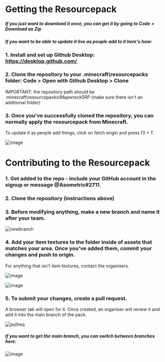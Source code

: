 # Getting the Resourcepack

##### If you just want to download it once, you can get it by going to Code > Download as Zip


##### If you want to be able to update it live as people add to it here's how:

### 1. Install and set up Github Desktop: https://desktop.github.com/

### 2. Clone the repository to your .minecraft\resourcepacks folder: Code > Open with Github Desktop > Clone
   IMPORTANT: the repository path should be .minecraft\resourcepacks\Mapwreck5RP (make sure there isn't an additional folder)

### 3. Once you've successfully cloned the repository, you can normally apply the resourcepack from Minecraft.
   To update it as people add things, click on fetch origin and press f3 + T.

![image](https://user-images.githubusercontent.com/40923191/181114673-c3cf9af1-5a4c-4dd4-85e1-7ce2c1aa0a9b.png)




# Contributing to the Resourcepack

### 1. Get added to the repo - include your GitHub account in the signup or message @Asometric#2711.

### 2. Clone the repository (instructions above)

### 3. Before modifying anything, make a new branch and name it after your team.

![newbranch](https://user-images.githubusercontent.com/40923191/181110934-99bef5d5-238c-42d9-8725-d6c6a2199f71.png)


### 4. Add your item textures to the folder inside of assets that matches your area. Once you've added them, commit your changes and push to origin.
   For anything that isn't item textures, contact the organisers.

![image](https://user-images.githubusercontent.com/40923191/181112992-4f065123-d0bf-4af1-84fa-3b445ad8474e.png)

![image](https://user-images.githubusercontent.com/40923191/181113049-5d8cd581-6269-4424-9207-91092a351368.png)


### 5. To submit your changes, create a pull request.
   A browser tab will open for it. Once created, an organiser will review it and add it into the main branch of the pack.

![pullreq](https://user-images.githubusercontent.com/40923191/181112510-6aeab937-3593-4fc6-99be-0b0f3496254a.png)



##### If you want to get the main branch, you can switch between branches here:

![image](https://user-images.githubusercontent.com/40923191/181113359-0988e67b-e8f2-40ee-9b2d-a2966bbb9ba1.png)
